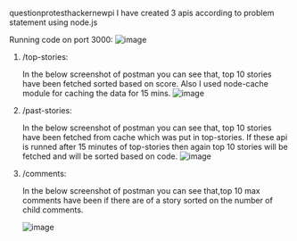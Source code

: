questionprotesthackernewpi
I have created 3 apis according to problem statement using node.js

Running code on port 3000:
![image](https://github.com/Shubham-Zope/questionprotesthackernewpi/assets/71915264/75e84402-cef6-4165-9bc0-065508d54dbd)



1. /top-stories:
   
   In the below screenshot of postman you can see that, top 10 stories have been fetched sorted based on score. Also I used node-cache module for caching the data for 15 mins.
   ![image](https://github.com/Shubham-Zope/questionprotesthackernewpi/assets/71915264/42781998-332c-4d75-a171-d98adb39ea81)

2. /past-stories:

    In the below screenshot of postman you can see that, top 10 stories have been fetched from cache which was put in top-stories. If these api is runned after 15 minutes of top-stories then again top 10 stories will be fetched and will be sorted based on code.
  ![image](https://github.com/Shubham-Zope/questionprotesthackernewpi/assets/71915264/bd0021ea-0a61-4b89-a882-4c35ca9492dd)

3. /comments:

   In the below screenshot of postman you can see that,top 10 max comments have been if there are of a story sorted on the number of child comments.

   ![image](https://github.com/Shubham-Zope/questionprotesthackernewpi/assets/71915264/0b8c96ed-1896-4ae4-9a1a-0e80686000ca)

   
   
   
